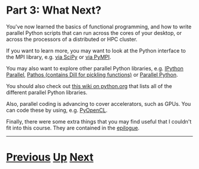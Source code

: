 
# Part 3: What Next?

You've now learned the basics of functional programming, and how
to write parallel Python scripts that can run across the cores
of your desktop, or across the processors of a distributed or HPC
cluster.

If you want to learn more, you may want to look at the Python
interface to the MPI library, e.g. 
[via SciPy](https://mpi4py.scipy.org/docs/usrman/intro.html) or
[via PyMPI](http://pympi.sourceforge.net).

You may also want to explore other parallel Python libraries,
e.g. [IPython Parallel](https://ipython.org/ipython-doc/3/parallel/index.html),
[Pathos (contains Dill for pickling functions)](http://trac.mystic.cacr.caltech.edu/project/pathos/wiki/WikiStart)
or [Parallel Python](http://www.parallelpython.com).

You should also check out [this wiki on python.org](https://wiki.python.org/moin/ParallelProcessing)
that lists all of the different parallel Python libraries.

Also, parallel coding is advancing to cover accelerators, such
as GPUs. You can code these by using, e.g. [PyOpenCL](http://mathema.tician.de/software/pyopencl/).

Finally, there were some extra things that you may find
useful that I couldn't fit into this course. They are contained
in the [epilogue](epilogue.md).

***

# [Previous](cluster.md) [Up](part3.md) [Next](epilogue.md)  
